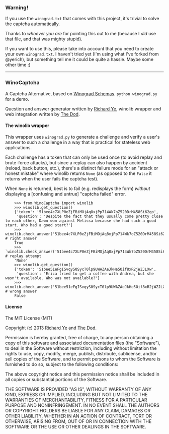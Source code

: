 ### Warning!

If you use the `winograd.txt` that comes with this project, it's trivial to solve the captcha automatically.

Thanks to *whoever you are* for pointing this out to me (because I *did* use that file, and that was mighty stupid).

If you want to use this, please take into account that you need to create your own `winograd.txt`. I haven't tried yet (I'm using what I've forked from @yerich), but something tell me it could be quite a hassle. Maybe some other time :)

--------------------

### WinoCaptcha

A Captcha Alternative, based on [Winograd Schemas](http://www.cs.toronto.edu/~hector/Papers/winograd.pdf). `python winograd.py` for a demo.

Question and answer generator written by [Richard Ye](http://www.github.com/yerich), winolib wrapper and web integration written by [The Dod](https://dubiousdod.org/thedod).

#### The winolib wrapper

This wrapper uses `winograd.py` to generate a challenge and verify a user's answer to such a challenge in a way that is practical for stateless web applications.

Each challenge has a token that can only be used once (to avoid replay and brute-force attacks),
but since a replay can also happen by accident (reload, back button, etc.), there's a distinct failure mode
for an "attack or honest mistake" where winolib returns `None` (as opposed to the `False` it returns when the user fails the captcha test).

When `None` is returned, best is to fail (e.g. redisplays the form) *without* displaying a [confusing and untrue] "captcha failed" error.

        >>> from WinoCaptcha import winolib
        >>> winolib.get_question()
        {'token': '51bee4c7XLP0eZjFBiMOjAq8xjPp714Wk7oZ520DrM458Si62go',
         'question': 'Despite the fact that they usually come pretty close to each other, Dawn won against Melissa because she had such a good start. Who had a good start?'}
        >>> winolib.check_answer('51bee4c7XLP0eZjFBiMOjAq8xjPp714Wk7oZ520DrM458Si62go','dawn') # right answer
        True
        >>> `winolib.check_answer('51bee4c7XLP0eZjFBiMOjAq8xjPp714Wk7oZ520DrM458Si62go','dawn')` # replay attempt
        'None'
        >>> winolib.get_question()
        {'token': '51bee51eFgISvqyS0SycT0lp9UWAZAeJkHe5Oif8xR2jWZJLXw',
         'question': "Erica tried to get a coffee with Andrea, but she wasn't available. Who was not available?"}
        >>> winolib.check_answer('51bee51eFgISvqyS0SycT0lp9UWAZAeJkHe5Oif8xR2jWZJLXw','bla') # wrong answer
        False

#### License

The MIT License (MIT)

Copyright (c) 2013 [Richard Ye](http://www.github.com/yerich) and [The Dod](https://dubiousdod.org/thedod).

Permission is hereby granted, free of charge, to any person obtaining a copy
of this software and associated documentation files (the "Software"), to deal
in the Software without restriction, including without limitation the rights
to use, copy, modify, merge, publish, distribute, sublicense, and/or sell
copies of the Software, and to permit persons to whom the Software is
furnished to do so, subject to the following conditions:

The above copyright notice and this permission notice shall be included in
all copies or substantial portions of the Software.

THE SOFTWARE IS PROVIDED "AS IS", WITHOUT WARRANTY OF ANY KIND, EXPRESS OR
IMPLIED, INCLUDING BUT NOT LIMITED TO THE WARRANTIES OF MERCHANTABILITY,
FITNESS FOR A PARTICULAR PURPOSE AND NONINFRINGEMENT. IN NO EVENT SHALL THE
AUTHORS OR COPYRIGHT HOLDERS BE LIABLE FOR ANY CLAIM, DAMAGES OR OTHER
LIABILITY, WHETHER IN AN ACTION OF CONTRACT, TORT OR OTHERWISE, ARISING FROM,
OUT OF OR IN CONNECTION WITH THE SOFTWARE OR THE USE OR OTHER DEALINGS IN
THE SOFTWARE.

